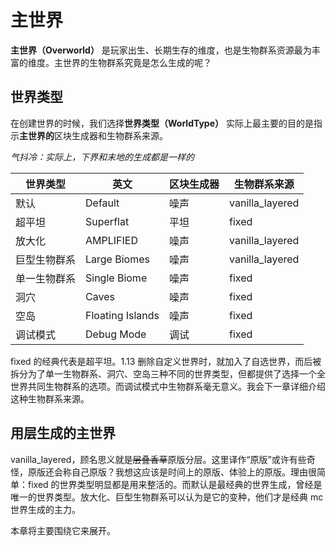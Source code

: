 # 主世界

**主世界（Overworld）** 是玩家出生、长期生存的维度，也是生物群系资源最为丰富的维度。主世界的生物群系究竟是怎么生成的呢？

## 世界类型

在创建世界的时候，我们选择**世界类型（WorldType）** 实际上最主要的目的是指示**主世界的**区块生成器和生物群系来源。

_气抖冷：实际上，下界和末地的生成都是一样的_

| 世界类型     | 英文             | 区块生成器 | 生物群系来源     |
| ------------ | ---------------- | ---------- | ---------------- |
| 默认         | Default          | 噪声       | vanilla\_layered |
| 超平坦       | Superflat        | 平坦       | fixed            |
| 放大化       | AMPLIFIED        | 噪声       | vanilla\_layered |
| 巨型生物群系 | Large Biomes     | 噪声       | vanilla\_layered |
| 单一生物群系 | Single Biome     | 噪声       | fixed            |
| 洞穴         | Caves            | 噪声       | fixed            |
| 空岛         | Floating Islands | 噪声       | fixed            |
| 调试模式     | Debug Mode       | 调试       | fixed            |

fixed 的经典代表是超平坦。1.13 删除自定义世界时，就加入了自选世界，而后被拆分为了单一生物群系、洞穴、空岛三种不同的世界类型，但都提供了选择一个全世界共同生物群系的选项。而调试模式中生物群系毫无意义。我会下一章详细介绍这种生物群系来源。

## 用层生成的主世界

vanilla\_layered，顾名思义就是~~层叠香草~~原版分层。这里译作“原版”或许有些奇怪，原版还会称自己原版？我想这应该是时间上的原版、体验上的原版。理由很简单：fixed 的世界类型明显都是用来整活的。而默认是最经典的世界生成，曾经是唯一的世界类型。放大化、巨型生物群系可以认为是它的变种，他们才是经典 mc 世界生成的主力。

本章将主要围绕它来展开。

